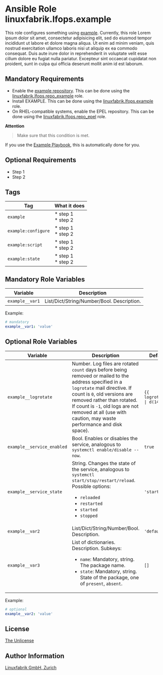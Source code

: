 # Ansible Role linuxfabrik.lfops.example

This role configures something using [example](https://example.com/). Currently, this role Lorem ipsum dolor sit amet, consectetur adipisicing elit, sed do eiusmod tempor incididunt ut labore et dolore magna aliqua. Ut enim ad minim veniam, quis nostrud exercitation ullamco laboris nisi ut aliquip ex ea commodo consequat. Duis aute irure dolor in reprehenderit in voluptate velit esse cillum dolore eu fugiat nulla pariatur. Excepteur sint occaecat cupidatat non proident, sunt in culpa qui officia deserunt mollit anim id est laborum.


## Mandatory Requirements

* Enable the [example repository](https://example.com/). This can be done using the [linuxfabrik.lfops.repo_example](https://github.com/Linuxfabrik/lfops/tree/main/roles/repo_example) role.
* Install EXAMPLE. This can be done using the [linuxfabrik.lfops.example](https://github.com/Linuxfabrik/lfops/tree/main/roles/example) role.
* On RHEL-compatible systems, enable the EPEL repository. This can be done using the [linuxfabrik.lfops.repo_epel](https://github.com/Linuxfabrik/lfops/tree/main/roles/repo_epel) role.

**Attention**

> Make sure that this condition is met.

If you use the [Example Playbook](https://github.com/Linuxfabrik/lfops/blob/main/playbooks/example.yml), this is automatically done for you.


## Optional Requirements

* Step 1
* Step 2


## Tags

| Tag                   | What it does                                 |
| ---                   | ------------                                 |
| `example`             | * step 1<br> * step 2                        |
| `example:configure`   | * step 1<br> * step 2                        |
| `example:script`      | * step 1<br> * step 2                        |
| `example:state`       | * step 1<br> * step 2                        |


## Mandatory Role Variables

| Variable | Description |
| -------- | ----------- |
| `example__var1` | List/Dict/String/Number/Bool. Description. |

Example:
```yaml
# mandatory
example__var1: 'value'
```


## Optional Role Variables

| Variable | Description | Default Value |
| -------- | ----------- | ------------- |
| `example__logrotate` | Number. Log files are rotated `count` days before being removed or mailed to the address specified in a `logrotate` mail directive. If count is `0`, old versions are removed rather than rotated. If count is `-1`, old logs are not removed at all (use with caution, may waste performance and disk space). | `{{ logrotate__rotate \| d(14) }}` |
| `example__service_enabled` | Bool. Enables or disables the service, analogous to `systemctl enable/disable --now`. | `true` |
| `example__service_state`| String. Changes the state of the service, analogous to `systemctl start/stop/restart/reload`. Possible options:<ul><li>`reloaded`</li><li>`restarted`</li><li>`started`</li><li>`stopped`</li></ul> | `'started'` |
| `example__var2` | List/Dict/String/Number/Bool. Description. | `'default'` |
| `example__var3` | List of dictionaries. Description. Subkeys:<ul><li>`name`: Mandatory, string. The package name.</li><li>`state`: Mandatory, string. State of the package, one of `present`, `absent`.</li></ul> | `[]` |

Example:
```yaml
# optional
example__var2: 'value'
```


## License

[The Unlicense](https://unlicense.org/)


## Author Information

[Linuxfabrik GmbH, Zurich](https://www.linuxfabrik.ch)
